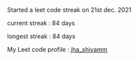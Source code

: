 Started a leet code streak on 21st dec. 2021

current streak : 84 days

longest streak : 84 days

My Leet code profile : [jha_shivamm](https://leetcode.com/jha_shivamm/)


